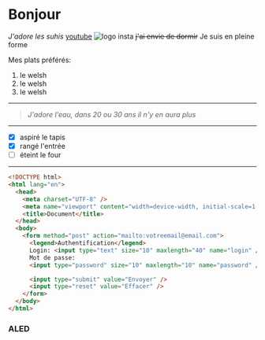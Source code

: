 # Bonjour

_J'adore les suhis_
[youtube](http://youtube.com)
![logo insta](dossier_demo/instagram.png)
~~j'ai envie de dormir~~ Je suis en pleine forme

Mes plats préférés:

1. le welsh
2. le welsh
3. le welsh

---

> _J'adore l'eau, dans 20 ou 30 ans il n'y en aura plus_

---

- [x] aspiré le tapis
- [x] rangé l'entrée
- [ ] éteint le four

---

```html
<!DOCTYPE html>
<html lang="en">
  <head>
    <meta charset="UTF-8" />
    <meta name="viewport" content="width=device-width, initial-scale=1.0" />
    <title>Document</title>
  </head>
  <body>
    <form method="post" action="mailto:votreemail@email.com">
      <legend>Authentification</legend>
      Login: <input type="text" size="10" maxlength="40" name="login" /><br />
      Mot de passe:
      <input type="password" size="10" maxlength="10" name="password" /> <br />

      <input type="submit" value="Envoyer" />
      <input type="reset" value="Effacer" />
    </form>
  </body>
</html>
```

### ALED

